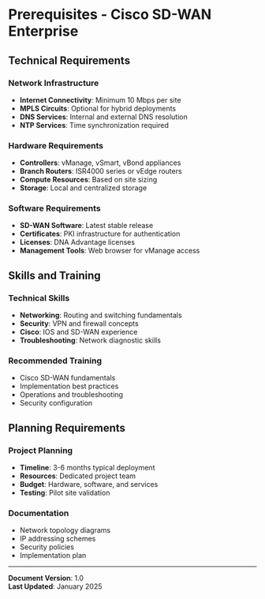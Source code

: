 # Prerequisites - Cisco SD-WAN Enterprise

## Technical Requirements

### Network Infrastructure
- **Internet Connectivity**: Minimum 10 Mbps per site
- **MPLS Circuits**: Optional for hybrid deployments
- **DNS Services**: Internal and external DNS resolution
- **NTP Services**: Time synchronization required

### Hardware Requirements
- **Controllers**: vManage, vSmart, vBond appliances
- **Branch Routers**: ISR4000 series or vEdge routers
- **Compute Resources**: Based on site sizing
- **Storage**: Local and centralized storage

### Software Requirements
- **SD-WAN Software**: Latest stable release
- **Certificates**: PKI infrastructure for authentication
- **Licenses**: DNA Advantage licenses
- **Management Tools**: Web browser for vManage access

## Skills and Training

### Technical Skills
- **Networking**: Routing and switching fundamentals
- **Security**: VPN and firewall concepts
- **Cisco**: IOS and SD-WAN experience
- **Troubleshooting**: Network diagnostic skills

### Recommended Training
- Cisco SD-WAN fundamentals
- Implementation best practices
- Operations and troubleshooting
- Security configuration

## Planning Requirements

### Project Planning
- **Timeline**: 3-6 months typical deployment
- **Resources**: Dedicated project team
- **Budget**: Hardware, software, and services
- **Testing**: Pilot site validation

### Documentation
- Network topology diagrams
- IP addressing schemes
- Security policies
- Implementation plan

---

**Document Version**: 1.0  
**Last Updated**: January 2025